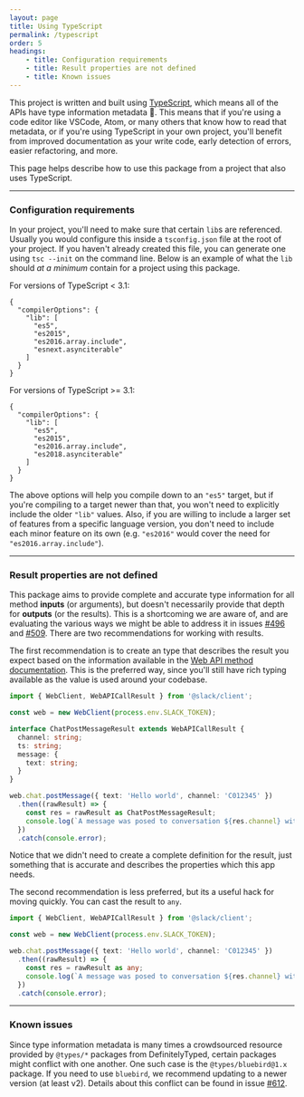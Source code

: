 ```yaml
---
layout: page
title: Using TypeScript
permalink: /typescript
order: 5
headings:
    - title: Configuration requirements
    - title: Result properties are not defined
    - title: Known issues
---
```


This project is written and built using [TypeScript](https://www.typescriptlang.org/), which means all of the APIs
have type information metadata :tada:. This means that if you're using a code editor like VSCode, Atom, or many others
that know how to read that metadata, or if you're using TypeScript in your own project, you'll benefit from improved
documentation as your write code, early detection of errors, easier refactoring, and more.

This page helps describe how to use this package from a project that also uses TypeScript.

---

### Configuration requirements

In your project, you'll need to make sure that certain `lib`s are referenced. Usually you would configure this inside
a `tsconfig.json` file at the root of your project. If you haven't already created this file, you can generate one
using `tsc --init` on the command line. Below is an example of what the `lib` should _at a minimum_ contain for a
project using this package.

For versions of TypeScript < 3.1:
```
{
  "compilerOptions": {
    "lib": [
      "es5",
      "es2015",
      "es2016.array.include",
      "esnext.asynciterable"
    ]
  }
}
```

For versions of TypeScript >= 3.1:
```
{
  "compilerOptions": {
    "lib": [
      "es5",
      "es2015",
      "es2016.array.include",
      "es2018.asynciterable"
    ]
  }
}
```

The above options will help you compile down to an `"es5"` target, but if you're compiling to a target newer than that, you won't need to explicitly include the older `"lib"` values. Also, if you are willing to include a larger set of features from a specific language version, you don't need to include each minor feature on its own (e.g. `"es2016"` would cover the need for `"es2016.array.include"`).

---

### Result properties are not defined

This package aims to provide complete and accurate type information for all method **inputs** (or arguments), but
doesn't necessarily provide that depth for **outputs** (or the results). This is a shortcoming we are aware of, and are
evaluating the various ways we might be able to address it in issues
[#496](https://github.com/slackapi/node-slack-sdk/issues/496) and
[#509](https://github.com/slackapi/node-slack-sdk/issues/509). There are two recommendations for working with results.

The first recommendation is to create an type that describes the result you expect based on the information available
in the [Web API method documentation](https://api.slack.com/methods). This is the preferred way, since you'll still
have rich typing available as the value is used around your codebase.

```typescript
import { WebClient, WebAPICallResult } from '@slack/client';

const web = new WebClient(process.env.SLACK_TOKEN);

interface ChatPostMessageResult extends WebAPICallResult {
  channel: string;
  ts: string;
  message: {
    text: string;
  }
}

web.chat.postMessage({ text: 'Hello world', channel: 'C012345' })
  .then((rawResult) => {
    const res = rawResult as ChatPostMessageResult;
    console.log(`A message was posed to conversation ${res.channel} with id ${res.ts} which contains the message ${res.message}`);
  })
  .catch(console.error);
```

Notice that we didn't need to create a complete definition for the result, just something that is accurate and
describes the properties which this app needs.

The second recommendation is less preferred, but its a useful hack for moving quickly. You can cast the result to `any`.

```typescript
import { WebClient, WebAPICallResult } from '@slack/client';

const web = new WebClient(process.env.SLACK_TOKEN);

web.chat.postMessage({ text: 'Hello world', channel: 'C012345' })
  .then((rawResult) => {
    const res = rawResult as any;
    console.log(`A message was posed to conversation ${res.channel} with id ${res.ts} which contains the message ${res.message}`);
  })
  .catch(console.error);
```

---

### Known issues

Since type information metadata is many times a crowdsourced resource provided by `@types/*` packages from
DefinitelyTyped, certain packages might conflict with one another. One such case is the `@types/bluebird@1.x` package.
If you need to use `bluebird`, we recommend updating to a newer version (at least v2). Details about this conflict can
be found in issue [#612](https://github.com/slackapi/node-slack-sdk/issues/612).
